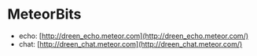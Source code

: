 MeteorBits
==========

 - echo: [http://dreen_echo.meteor.com](http://dreen_echo.meteor.com/)
 - chat: [http://dreen_chat.meteor.com](http://dreen_chat.meteor.com/)
